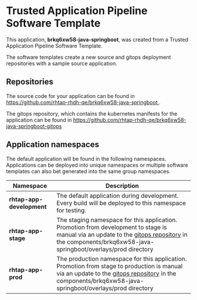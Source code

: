 # Trusted Application Pipeline Software Template

This application, **brkq6xw58-java-springboot**, was created from a Trusted Application Pipeline Software Template.

The software templates create a new source and gitops deployment repositories with a sample source application. 

## Repositories

The source code for your application can be found in [https://github.com/rhtap-rhdh-qe/brkq6xw58-java-springboot ](https://github.com/rhtap-rhdh-qe/brkq6xw58-java-springboot ).
 
The gitops repository, which contains the kubernetes manifests for the application can be found in 
[https://github.com/rhtap-rhdh-qe/brkq6xw58-java-springboot-gitops ](https://github.com/rhtap-rhdh-qe/brkq6xw58-java-springboot-gitops ) 

## Application namespaces 

The default application will be found in the following namespaces. Applications can be deployed into unique namespaces or multiple software templates can also bet generated into the same group namespaces.  

|  Namespace   |  Description   |  
| -------- | -------- |   
| **rhtap-app-development** | The default application during development. Every build will be deployed to this namespace for testing. | 
| **rhtap-app-stage** | The staging namespace for this application. Promotion from development to stage is manual via an update to the [gitops repository](https://github.com/rhtap-rhdh-qe/brkq6xw58-java-springboot-gitops ) in the components/brkq6xw58-java-springboot/overlays/prod directory |  
| **rhtap-app-prod** | The production namespace for this application. Promotion from stage to production is manual via an update to the [gitops repository](https://github.com/rhtap-rhdh-qe/brkq6xw58-java-springboot-gitops ) in the components/brkq6xw58-java-springboot/overlays/prod directory | 